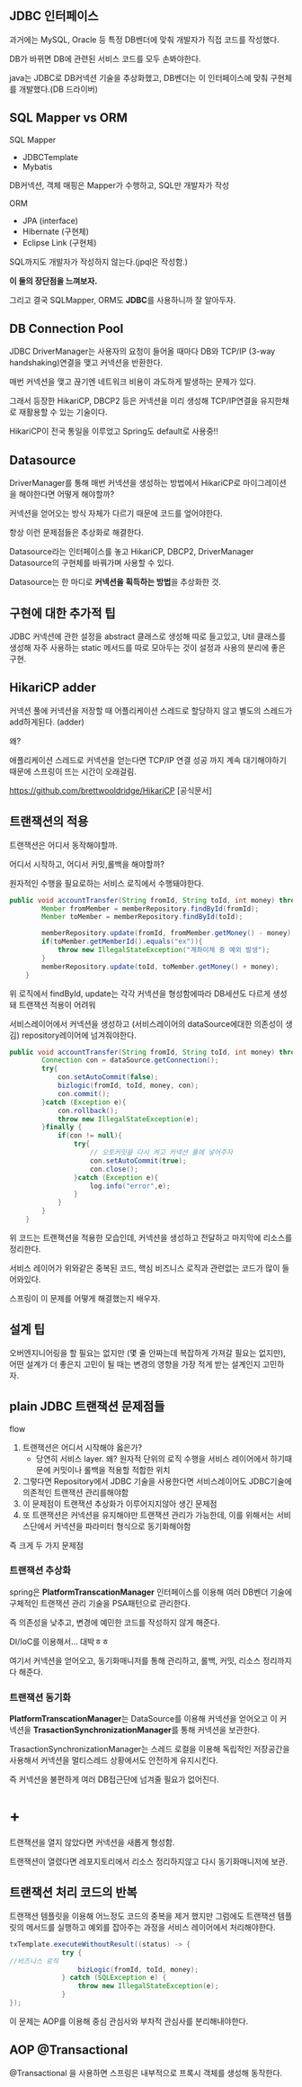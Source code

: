 ## JDBC 인터페이스

과거에는 MySQL, Oracle 등 특정 DB벤더에 맞춰 개발자가 직접 코드를 작성했다.

DB가 바뀌면 DB에 관련된 서비스 코드를 모두 손봐야한다.

java는 JDBC로 DB커넥션 기술을 추상화했고, DB벤더는 이 인터페이스에 맞춰 구현체를 개발했다.(DB 드라이버)

## SQL Mapper vs ORM

SQL Mapper

- JDBCTemplate
- Mybatis

DB커넥션, 객체 매핑은 Mapper가 수행하고, SQL만 개발자가 작성

ORM

- JPA (interface)
- Hibernate (구현체)
- Eclipse Link (구현체)

SQL까지도 개발자가 작성하지 않는다.(jpql은 작성함.)

**이 둘의 장단점을 느껴보자.**

그리고 결국 SQLMapper, ORM도 **JDBC**를 사용하니까 잘 알아두자.

## DB Connection Pool

JDBC DriverManager는 사용자의 요청이 들어올 때마다 DB와 TCP/IP (3-way handshaking)연결을 맺고 커넥션을 반환한다.

매번 커넥션을 맺고 끊기엔 네트워크 비용이 과도하게 발생하는 문제가 있다.

그래서 등장한 HikariCP, DBCP2 등은 커넥션을 미리 생성해 TCP/IP연결을 유지한채로 재활용할 수 있는 기술이다.

HikariCP이 전국 통일을 이루었고 Spring도 default로 사용중!!

## Datasource

DriverManager를 통해 매번 커넥션을 생성하는 방법에서 HikariCP로 마이그레이션을 해야한다면 어떻게 해야할까?

커넥션을 얻어오는 방식 자체가 다르기 때문에 코드를 엎어야한다.

항상 이런 문제점들은 추상화로 해결한다.

Datasource라는 인터페이스를 놓고 HikariCP, DBCP2, DriverManager Datasource의 구현체를 바꿔가며 사용할 수 있다.

Datasource는 한 마디로 **커넥션을 획득하는 방법**을 추상화한 것.

## 구현에 대한 추가적 팁

JDBC 커넥션에 관한 설정을 abstract 클래스로 생성해 따로 들고있고, Util 클래스를 생성해 자주 사용하는 static 메서드를 따로 모아두는 것이 설정과 사용의 분리에 좋은 구현.

## HikariCP adder

커넥션 풀에 커넥션을 저장할 때 어플리케이션 스레드로 할당하지 않고 별도의 스레드가 add하게된다. (adder)

왜?

애플리케이션 스레드로 커넥션을 얻는다면 TCP/IP 연결 성공 까지 계속 대기해야하기 때문에 스프링이 뜨는 시간이 오래걸림.

https://github.com/brettwooldridge/HikariCP [공식문서]

## 트랜잭션의 적용

트랜잭션은 어디서 동작해야할까.

어디서 시작하고, 어디서 커밋,롤백을 해야할까?

원자적인 수행을 필요로하는 서비스 로직에서 수행돼야한다.

```java
public void accountTransfer(String fromId, String toId, int money) throws SQLException {
        Member fromMember = memberRepository.findById(fromId);
        Member toMember = memberRepository.findById(toId);

        memberRepository.update(fromId, fromMember.getMoney() - money);
        if(toMember.getMemberId().equals("ex")){
            throw new IllegalStateException("계좌이체 중 예외 발생");
        }
        memberRepository.update(toId, toMember.getMoney() + money);
    }
```

위 로직에서 findById, update는 각각 커넥션을 형성함에따라 DB세션도 다르게 생성돼 트랜잭션 적용이 어려워

서비스레이어에서 커넥션을 생성하고 (서비스레이어의 dataSource에대한 의존성이 생김) repository레이어에 넘겨줘야한다.

```java
public void accountTransfer(String fromId, String toId, int money) throws SQLException {
        Connection con = dataSource.getConnection();
        try{
            con.setAutoCommit(false);
            bizlogic(fromId, toId, money, con);
            con.commit();
        }catch (Exception e){
            con.rollback();
            throw new IllegalStateException(e);
        }finally {
            if(con != null){
                try{
                    // 오토커밋을 다시 켜고 커넥션 풀에 넣어주자
                    con.setAutoCommit(true);
                    con.close();
                }catch (Exception e){
                    log.info("error",e);
                }
            }
        }
    }
```

위 코드는 트랜잭션을 적용한 모습인데, 커넥션을 생성하고 전달하고 마지막에 리소스를 정리한다.

서비스 레이어가 위와같은 중복된 코드, 핵심 비즈니스 로직과 관련없는 코드가 많이 들어와있다.

스프링이 이 문제를 어떻게 해결했는지 배우자.

## 설계 팁

오버엔지니어링을 할 필요는 없지만 (몇 줄 안짜는데 복잡하게 가져갈 필요는 없지만), 어떤 설계가 더 좋은지 고민이 될 때는 변경의 영향을 가장 적게 받는 설계인지 고민하자.

## plain JDBC 트랜잭션 문제점들

flow

1. 트랜잭션은 어디서 시작해야 옳은가?
   - 당연히 서비스 layer. 왜? 원자적 단위의 로직 수행을 서비스 레이어에서 하기때문에 커밋이나 롤백을 적용할 적합한 위치
2. 그렇다면 Repository에서 JDBC 기술을 사용한다면 서비스레이어도 JDBC기술에 의존적인 트랜잭션 관리를해야함
3. 이 문제점이 트랜잭션 추상화가 이루어지지않아 생긴 문제점
4. 또 트랜잭션은 커넥션을 유지해야만 트랜잭션 관리가 가능한데, 이를 위해서는 서비스단에서 커넥션을 파라미터 형식으로 동기화해야함

즉 크게 두 가지 문제점

### 트랜잭션 추상화

spring은 **PlatformTranscationManager** 인터페이스를 이용해 여러 DB벤더 기술에 구체적인 트랜잭션 관리 기술을 PSA패턴으로 관리한다.

즉 의존성을 낮추고, 변경에 예민한 코드를 작성하지 않게 해준다.

DI/IoC를 이용해서... 대박ㅎㅎ

여기서 커넥션을 얻어오고, 동기화매니저를 통해 관리하고, 롤백, 커밋, 리소스 정리까지 다 해준다.

### 트랜잭션 동기화

**PlatformTranscationManager**는 DataSource를 이용해 커넥션을 얻어오고 이 커넥션을 **TrasactionSynchronizationManager**를 통해 커넥션을 보관한다.

TrasactionSynchronizationManager는 스레드 로컬을 이용해 독립적인 저장공간을 사용해서 커넥션을 멀티스레드 상황에서도 안전하게 유지시킨다.

즉 커넥션을 불편하게 여러 DB접근단에 넘겨줄 필요가 없어진다.

# +

트랜잭션을 열지 않았다면 커넥션을 새롭게 형성함.

트랜잭션이 열렸다면 레포지토리에서 리소스 정리하지않고 다시 동기화매니저에 보관.

## 트랜잭션 처리 코드의 반복

트랜잭션 템플릿을 이용해 어느정도 코드의 중복을 제거 했지만 그럼에도 트랜잭션 템플릿의 메서드를 실행하고 예외를 잡아주는 과정을 서비스 레이어에서 처리해야한다.

```java
txTemplate.executeWithoutResult((status) -> {
             try {
//비즈니스 로직
                 bizLogic(fromId, toId, money);
             } catch (SQLException e) {
                 throw new IllegalStateException(e);
             }
});
```

이 문제는 AOP를 이용해 중심 관심사와 부차적 관심사를 분리해내야한다.

## AOP @Transactional

@Transactional 을 사용하면 스프링은 내부적으로 프록시 객체를 생성해 동작한다.
